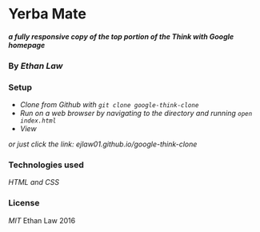# Yerba Mate

#### _a fully responsive copy of the top portion of the Think with Google homepage_

### By _**Ethan Law**_

### Setup

* _Clone from Github with `git clone google-think-clone`_
* _Run on a web browser by navigating to the directory and running `open index.html`_
* _View_

_or just click the link: ejlaw01.github.io/google-think-clone_

### Technologies used

_HTML and CSS_

### License

_MIT_ Ethan Law 2016
